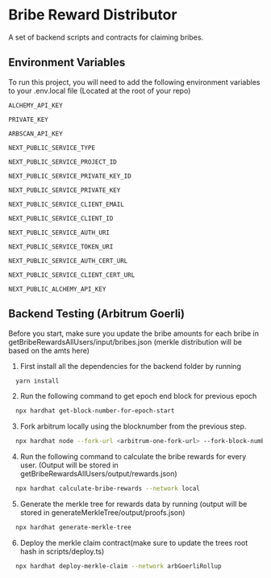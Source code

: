 # Bribe Reward Distributor

A set of backend scripts and contracts for claiming bribes.

## Environment Variables

To run this project, you will need to add the following environment variables to your .env.local file (Located at the root of your repo)

`ALCHEMY_API_KEY`

`PRIVATE_KEY`

`ARBSCAN_API_KEY`

`NEXT_PUBLIC_SERVICE_TYPE`

`NEXT_PUBLIC_SERVICE_PROJECT_ID`

`NEXT_PUBLIC_SERVICE_PRIVATE_KEY_ID`

`NEXT_PUBLIC_SERVICE_PRIVATE_KEY`

`NEXT_PUBLIC_SERVICE_CLIENT_EMAIL`

`NEXT_PUBLIC_SERVICE_CLIENT_ID`

`NEXT_PUBLIC_SERVICE_AUTH_URI`

`NEXT_PUBLIC_SERVICE_TOKEN_URI`

`NEXT_PUBLIC_SERVICE_AUTH_CERT_URL`

`NEXT_PUBLIC_SERVICE_CLIENT_CERT_URL`

`NEXT_PUBLIC_ALCHEMY_API_KEY`

## Backend Testing (Arbitrum Goerli)

Before you start, make sure you update the bribe amounts for each bribe in getBribeRewardsAllUsers/input/bribes.json (merkle distribution will be based on the amts here)

1. First install all the dependencies for the backend folder by running

```bash
  yarn install
```

2. Run the following command to get epoch end block for previous epoch

```bash
  npx hardhat get-block-number-for-epoch-start
```

3. Fork arbitrum locally using the blocknumber from the previous step.

```bash
  npx hardhat node --fork-url <arbitrum-one-fork-url> --fork-block-number <blocknumber>
```

4. Run the following command to calculate the bribe rewards for every user. (Output will be stored in getBribeRewardsAllUsers/output/rewards.json)

```bash
  npx hardhat calculate-bribe-rewards --network local
```

5. Generate the merkle tree for rewards data by running (output will be stored in generateMerkleTree/output/proofs.json)

```bash
  npx hardhat generate-merkle-tree
```

6. Deploy the merkle claim contract(make sure to update the trees root hash in scripts/deploy.ts)

```bash
  npx hardhat deploy-merkle-claim --network arbGoerliRollup
```
